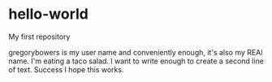 # hello-world
My first repository

gregorybowers is my user name and conveniently enough, it's also my REAl name. I'm eating a taco salad. I want to write enough to create a second line of text. Success
I hope this works.
